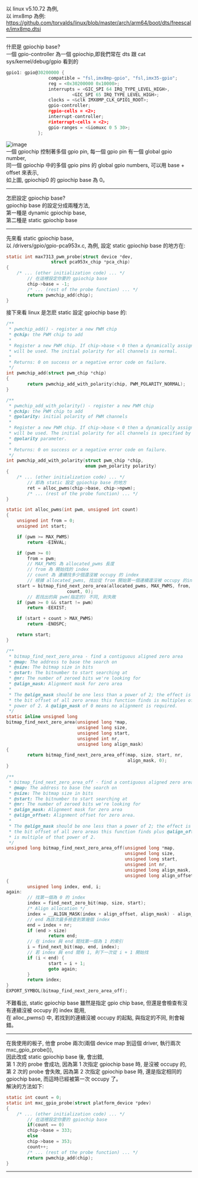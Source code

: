 以 linux v5.10.72 為例,  
以 imx8mp 為例: https://github.com/torvalds/linux/blob/master/arch/arm64/boot/dts/freescale/imx8mp.dtsi  

------------------------------------------------------------------------------------------------  
什麽是 gpiochip base?  
一個 gpio-controller 為一個 gpiochip,即我們常在 dts 跟 cat sys/kernel/debug/gpio 看到的  
```c
gpio1: gpio@30200000 {
				compatible = "fsl,imx8mp-gpio", "fsl,imx35-gpio";
				reg = <0x30200000 0x10000>;
				interrupts = <GIC_SPI 64 IRQ_TYPE_LEVEL_HIGH>,
					     <GIC_SPI 65 IRQ_TYPE_LEVEL_HIGH>;
				clocks = <&clk IMX8MP_CLK_GPIO1_ROOT>;
				gpio-controller;
				#gpio-cells = <2>;
				interrupt-controller;
				#interrupt-cells = <2>;
				gpio-ranges = <&iomuxc 0 5 30>;
			};
```
![image](https://github.com/OuO333333/jserv-linux-kernel-internals-study/assets/37506309/0bda6f34-0d9f-4751-b1f9-d10353baea65)  
一個 gpiochip 控制著多個 gpio pin,
每一個 gpio pin 有一個 global gpio number,  
同一個 gpiochip 中的多個 gpio pins 的 global gpio numbers, 可以用 base + offset 來表示,  
如上圖, gpiochip0 的 gpiochip base 為 0。  

------------------------------------------------------------------------------------------------  
怎麽設定 gpiochip base?  
gpiochip base 的設定分成兩種方法,  
第一種是 dynamic gpiochip base,  
第二種是 static gpiochip base  

------------------------------------------------------------------------------------------------  
先來看 static gpiochip base,  
以 /drivers/gpio/gpio-pca953x.c, 為例,
設定 static gpiochip base 的地方在:  
```c
static int max7313_pwm_probe(struct device *dev,
			     struct pca953x_chip *pca_chip)
{
	/* ... (other initialization code) ... */
        // 在這裡設定你要的 gpiochip base
        chip->base = -1;
        /* ... (rest of the probe function) ... */
        return pwmchip_add(chip);
}
```
接下來看 linux 是怎麽 static 設定 gpiochip base 的:  
```c
/**
 * pwmchip_add() - register a new PWM chip
 * @chip: the PWM chip to add
 *
 * Register a new PWM chip. If chip->base < 0 then a dynamically assigned base
 * will be used. The initial polarity for all channels is normal.
 *
 * Returns: 0 on success or a negative error code on failure.
 */
int pwmchip_add(struct pwm_chip *chip)
{
        return pwmchip_add_with_polarity(chip, PWM_POLARITY_NORMAL);
}
```
```c
/**
 * pwmchip_add_with_polarity() - register a new PWM chip
 * @chip: the PWM chip to add
 * @polarity: initial polarity of PWM channels
 *
 * Register a new PWM chip. If chip->base < 0 then a dynamically assigned base
 * will be used. The initial polarity for all channels is specified by the
 * @polarity parameter.
 *
 * Returns: 0 on success or a negative error code on failure.
 */
int pwmchip_add_with_polarity(struct pwm_chip *chip,
                              enum pwm_polarity polarity)
{
	/* ... (other initialization code) ... */
        // 即為 static 設定 gpiochip base 的地方
        ret = alloc_pwms(chip->base, chip->npwm);
        /* ... (rest of the probe function) ... */
}
```
```c
static int alloc_pwms(int pwm, unsigned int count)
{
	unsigned int from = 0;
	unsigned int start;

	if (pwm >= MAX_PWMS)
		return -EINVAL;

	if (pwm >= 0)
		from = pwm;
        // MAX_PWMS 為 allocated_pwms 長度
        // from 為 開始找的 index
        // count 為 連續找多少個還沒被 occupy 的 index
        // 根據 allocated_pwms, 找出從 from 開始第一個連續還沒被 occupy 的index
	start = bitmap_find_next_zero_area(allocated_pwms, MAX_PWMS, from,
					   count, 0);
        // 若找出的與 pwm(指定的) 不同, 則失敗
	if (pwm >= 0 && start != pwm)
		return -EEXIST;

	if (start + count > MAX_PWMS)
		return -ENOSPC;

	return start;
}
```
```c
/**
 * bitmap_find_next_zero_area - find a contiguous aligned zero area
 * @map: The address to base the search on
 * @size: The bitmap size in bits
 * @start: The bitnumber to start searching at
 * @nr: The number of zeroed bits we're looking for
 * @align_mask: Alignment mask for zero area
 *
 * The @align_mask should be one less than a power of 2; the effect is that
 * the bit offset of all zero areas this function finds is multiples of that
 * power of 2. A @align_mask of 0 means no alignment is required.
 */
static inline unsigned long
bitmap_find_next_zero_area(unsigned long *map,
                           unsigned long size,
                           unsigned long start,
                           unsigned int nr,
                           unsigned long align_mask)
{
        return bitmap_find_next_zero_area_off(map, size, start, nr,
                                              align_mask, 0);
}
```
```c
/**
 * bitmap_find_next_zero_area_off - find a contiguous aligned zero area
 * @map: The address to base the search on
 * @size: The bitmap size in bits
 * @start: The bitnumber to start searching at
 * @nr: The number of zeroed bits we're looking for
 * @align_mask: Alignment mask for zero area
 * @align_offset: Alignment offset for zero area.
 *
 * The @align_mask should be one less than a power of 2; the effect is that
 * the bit offset of all zero areas this function finds plus @align_offset
 * is multiple of that power of 2.
 */
unsigned long bitmap_find_next_zero_area_off(unsigned long *map,
                                             unsigned long size,
                                             unsigned long start,
                                             unsigned int nr,
                                             unsigned long align_mask,
                                             unsigned long align_offset)
{
        unsigned long index, end, i;
again:
        // 找第一個為 0 的 index
        index = find_next_zero_bit(map, size, start);
        /* Align allocation */
        index = __ALIGN_MASK(index + align_offset, align_mask) - align_offset;
        // end 為該次最多檢查到第幾個 index
        end = index + nr;
        if (end > size) 
                return end;
        // 在 index 與 end 間找第一個為 1 的索引
        i = find_next_bit(map, end, index);
        // 若 index 與 end 間有 1, 則下一次從 i + 1 開始找
        if (i < end) {
                start = i + 1; 
                goto again;
        }
        return index; 
}
EXPORT_SYMBOL(bitmap_find_next_zero_area_off);
```
不難看出, static gpiochip base 雖然是指定 gpio chip base, 但還是會檢查有沒有連續沒被 occupy 的 index 能用,  
在 alloc_pwms() 中, 若找到的連續沒被 occupy 的起點, 與指定的不同, 則會報錯。  

------------------------------------------------------------------------------------------------
在我使用的板子, 他會 probe 兩次(兩個 device map 到這個 driver, 執行兩次 mxc_gpio_probe()),  
因此改成 static gpiochip base 後, 會出錯,  
第 1 次的 probe 會成功, 因為第 1 次指定 gpiochip base 時, 是沒被 occupy 的,  
第 2 次的 probe 會失敗, 因為第 2 次指定 gpiochip base 時, 還是指定相同的 gpiochip base, 而這時已經被第一次 occupy 了。  
解決的方法如下:
```c
static int count = 0;
static int mxc_gpio_probe(struct platform_device *pdev)
{
	/* ... (other initialization code) ... */
        // 在這裡設定你要的 gpiochip base
        if(count == 0)
	    chip->base = 333;
        else
	    chip->base = 353;
        count++;
        /* ... (rest of the probe function) ... */
        return pwmchip_add(chip);
}
```

------------------------------------------------------------------------------------------------
